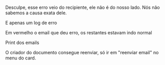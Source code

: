 Desculpe, esse erro veio do recipiente, ele não é do nosso lado. Nós não sabemos a causa exata dele.

E apenas um log de erro

Em vermelho o email que deu erro, os restantes estavam indo normal

Print dos emails

O criador do documento consegue reenviar, só ir em "reenviar email" no menu do card.
